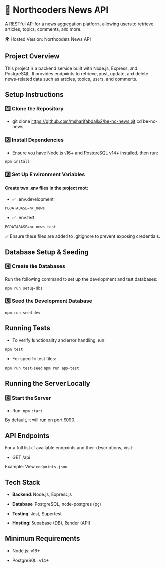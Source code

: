 # 📰 Northcoders News API

A RESTful API for a news aggregation platform, allowing users to retrieve articles, topics, comments, and more.

🌍 Hosted Version: Northcoders News API

## Project Overview

This project is a backend service built with Node.js, Express, and PostgreSQL. It provides endpoints to retrieve, post, update, and delete news-related data such as articles, topics, users, and comments.

## Setup Instructions

### 1️⃣ Clone the Repository

- git clone https://github.com/msharifabdalla2/be-nc-news.git
cd be-nc-news

### 2️⃣ Install Dependencies

- Ensure you have Node.js v16+ and PostgreSQL v14+ installed, then run:

```npm install```

### 3️⃣ Set Up Environment Variables

#### Create two .env files in the project root:

 - ✅ .env.development

```PGDATABASE=nc_news```

- ✅ .env.test

```PGDATABASE=nc_news_test```

✅ Ensure these files are added to .gitignore to prevent exposing credentials.

## Database Setup & Seeding

### 4️⃣ Create the Databases

Run the following command to set up the development and test databases:

```npm run setup-dbs```

### 5️⃣ Seed the Development Database

```npm run seed-dev```

## Running Tests

- To verify functionality and error handling, run:

```npm test```

- For specific test files:

```npm run test-seed```
```npm run app-test```

## Running the Server Locally

### 6️⃣ Start the Server

- Run:
```npm start```

By default, it will run on port 9090.

## API Endpoints

For a full list of available endpoints and their descriptions, visit:

- GET /api

Example: View ```endpoints.json```

## Tech Stack

- **Backend**: Node.js, Express.js

- **Database**: PostgreSQL, node-postgres (pg)

- **Testing**: Jest, Supertest

- **Hosting**: Supabase (DB), Render (API)

## Minimum Requirements

- Node.js: v16+

- PostgreSQL: v14+